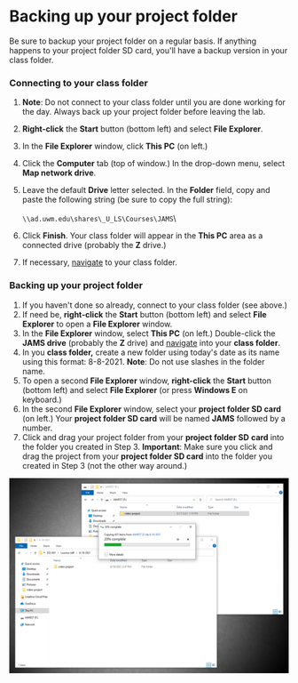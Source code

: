 # Backing up your project folder

Be sure to backup your project folder on a regular basis. If anything happens to your project folder SD card, you'll have a backup version in your class folder.&#x20;

### **Connecting to your class folder**

1. **Note**: Do not connect to your class folder until you are done working for the day. Always back up your project folder before leaving the lab.
2. **Right-click** the **Start** button (bottom left) and select **File Explorer**.&#x20;
3. In the **File Explorer** window, click **This PC** (on left.)&#x20;
4. Click the **Computer** tab (top of window.) In the drop-down menu, select **Map network drive**.&#x20;
5. Leave the default **Drive** letter selected. In the **Folder** field, copy and paste the following string (be sure to copy the full string): \
   \
   `\\ad.uwm.edu\shares\_U_LS\Courses\JAMS`\

6. Click **Finish**. Your class folder will appear in the **This PC** area as a connected drive (probably the **Z** drive.)&#x20;
7. If necessary, [navigate](https://app.gitbook.com/@techresources/s/file-and-folder-management-windows-edition/navigating-folder-tree) to your class folder.

### Backing up your project folder

1. If you haven't done so already, connect to your class folder (see above.)
2. If need be, **right-click** the **Start** button (bottom left) and select **File Explorer** to open a **File Explorer** window.
3. In the **File Explorer** window, select **This PC** (on left.) Double-click the **JAMS drive** (probably the **Z** drive) and [navigate](https://app.gitbook.com/@techresources/s/file-and-folder-management-windows-edition/navigating-folder-tree) into your **class folder**.&#x20;
4. In you **class folder,** create a new folder using today's date as its name using this format: 8-8-2021. **Note**: Do not use slashes in the folder name.
5. To open a second **File Explorer** window, **right-click** the **Start** button (bottom left) and select **File Explorer** (or press **Windows E** on keyboard.)
6. In the second **File Explorer** window, select your **project folder SD card** (on left.) Your **project folder SD card** will be named **JAMS** followed by a number.&#x20;
7. Click and drag your project folder from your **project folder SD** **card** into the folder you created in Step 3. **Important**: Make sure you click and drag the project from your **project folder SD card** into the folder you created in Step 3 (not the other way around.)

![Project folder being copied to class folder.](../.gitbook/assets/backing-up-project-folder.PNG)
